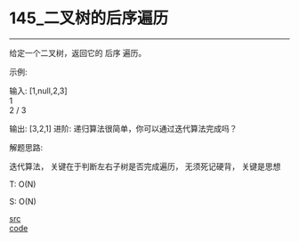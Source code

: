 # 145_二叉树的后序遍历

---

给定一个二叉树，返回它的 后序 遍历。

示例:

输入: [1,null,2,3]  
   1
    \
     2
    /
   3 

输出: [3,2,1]
进阶: 递归算法很简单，你可以通过迭代算法完成吗？


解题思路:

迭代算法， 关键在于判断左右子树是否完成遍历， 无须死记硬背， 关键是思想

T: O(N)

S: O(N)

[src](https://leetcode-cn.com/problems/binary-tree-postorder-traversal/) <br>
[code](code/145.c) <br>
